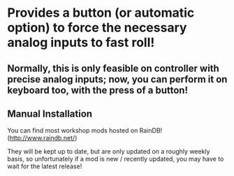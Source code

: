 # Provides a button (or automatic option) to force the necessary analog inputs to fast roll!

## Normally, this is only feasible on controller with precise analog inputs; now, you can perform it on keyboard too, with the press of a button!

## Manual Installation
You can find most workshop mods hosted on RainDB! (http://www.raindb.net/)
  
  They will be kept up to date, but are only updated on a roughly weekly basis, so unfortunately if a mod is new / recently updated, you may have to wait for the latest release!
